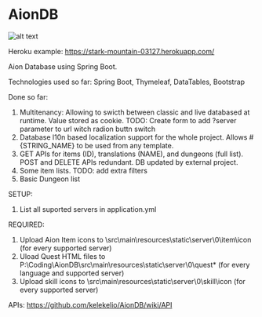 # AionDB

![alt text](https://aionpowerbook.com/spring/spring_readme.jpg)

Heroku example: https://stark-mountain-03127.herokuapp.com/

Aion Database using Spring Boot.

Technologies used so far: Spring Boot, Thymeleaf, DataTables, Bootstrap

Done so far:
1. Multitenancy: Allowing to swicth between classic and live databased at runtime. Value stored as cookie. TODO: Create form to add ?server parameter to url witch radion buttn switch
2. Database l10n based localization support for the whole project. Allows #{STRING_NAME} to be used from any template.
3. GET APIs for items (ID), translations (NAME), and dungeons (full list). POST and DELETE APIs redundant. DB updated by external project.
5. Some item lists. TODO: add extra filters
6. Basic Dungeon list



SETUP:
1. List all suported servers in application.yml



REQUIRED:
1. Upload Aion Item icons to \src\main\resources\static\server\0\item\icon (for every supported server)
2. Uload Quest HTML files to P:\Coding\AionDB\src\main\resources\static\server\0\quest\* (for every language and supported server)
3. Upload skill icons to \src\main\resources\static\server\0\skill\icon (for every supported server)


APIs:
https://github.com/kelekelio/AionDB/wiki/API
